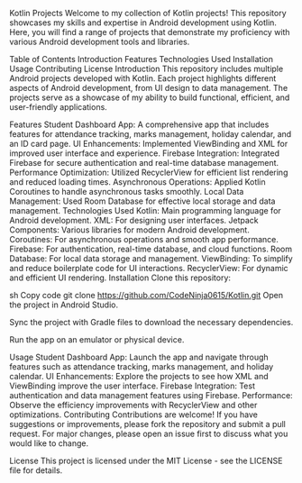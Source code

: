 Kotlin Projects
Welcome to my collection of Kotlin projects! This repository showcases my skills and expertise in Android development using Kotlin. Here, you will find a range of projects that demonstrate my proficiency with various Android development tools and libraries.

Table of Contents
Introduction
Features
Technologies Used
Installation
Usage
Contributing
License
Introduction
This repository includes multiple Android projects developed with Kotlin. Each project highlights different aspects of Android development, from UI design to data management. The projects serve as a showcase of my ability to build functional, efficient, and user-friendly applications.

Features
Student Dashboard App: A comprehensive app that includes features for attendance tracking, marks management, holiday calendar, and an ID card page.
UI Enhancements: Implemented ViewBinding and XML for improved user interface and experience.
Firebase Integration: Integrated Firebase for secure authentication and real-time database management.
Performance Optimization: Utilized RecyclerView for efficient list rendering and reduced loading times.
Asynchronous Operations: Applied Kotlin Coroutines to handle asynchronous tasks smoothly.
Local Data Management: Used Room Database for effective local storage and data management.
Technologies Used
Kotlin: Main programming language for Android development.
XML: For designing user interfaces.
Jetpack Components: Various libraries for modern Android development.
Coroutines: For asynchronous operations and smooth app performance.
Firebase: For authentication, real-time database, and cloud functions.
Room Database: For local data storage and management.
ViewBinding: To simplify and reduce boilerplate code for UI interactions.
RecyclerView: For dynamic and efficient UI rendering.
Installation
Clone this repository:

sh
Copy code
git clone https://github.com/CodeNinja0615/Kotlin.git
Open the project in Android Studio.

Sync the project with Gradle files to download the necessary dependencies.

Run the app on an emulator or physical device.

Usage
Student Dashboard App: Launch the app and navigate through features such as attendance tracking, marks management, and holiday calendar.
UI Enhancements: Explore the projects to see how XML and ViewBinding improve the user interface.
Firebase Integration: Test authentication and data management features using Firebase.
Performance: Observe the efficiency improvements with RecyclerView and other optimizations.
Contributing
Contributions are welcome! If you have suggestions or improvements, please fork the repository and submit a pull request. For major changes, please open an issue first to discuss what you would like to change.

License
This project is licensed under the MIT License - see the LICENSE file for details.